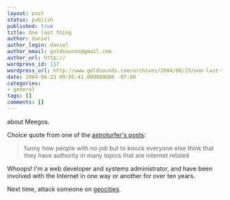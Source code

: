 ```yaml
---
layout: post
status: publish
published: true
title: One last thing
author: daniel
author_login: daniel
author_email: goldsounds@gmail.com
author_url: http://
wordpress_id: 117
wordpress_url: http://www.goldsounds.com/archives/2004/06/23/one-last-thing/
date: 2004-06-23 09:05:41.000000000 -07:00
categories:
- general
tags: []
comments: []
---
```

about Meegos.

Choice quote from one of the <a href="http://www.goldsounds.com/archives/2004/6/4/meegos-are-cool">astroturfer's posts</a>:

<blockquote>funny how people with no job but to knock everyone else think that they have authority in many topics that are internet related</blockquote>

Whoops! I'm a web developer and systems administrator, and have been involved with the Internet in one way or another for over ten years.

Next time, attack someone on <a href="http://geocities.yahoo.com/">geocities</a>.
